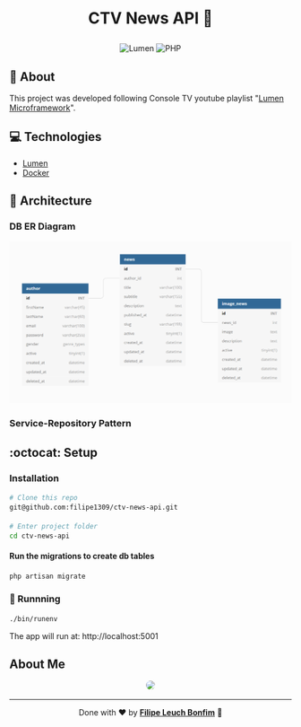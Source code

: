 # <p align="center">CTV News API :newspaper:</p>

<p align="center">
<img src="https://img.shields.io/badge/lumen-8.0-orange" alt="Lumen"/>
<img src="https://img.shields.io/badge/php-8.0-green" alt="PHP"/>
</p>

## 💬 About

This project was developed following Console TV youtube playlist "[Lumen Microframework](https://www.youtube.com/playlist?list=PLTZ2g-iFpCUuNWZ7wtDoxbKpSAChDyS0o)".

## :computer: Technologies

-   [Lumen](https://lumen.laravel.com/)
-   [Docker](https://www.docker.com/)

## 🧰 Architecture

### DB ER Diagram

![alt](public/db-er-diagram.png)

### Service-Repository Pattern

## :octocat: Setup

### Installation

```sh
# Clone this repo
git@github.com:filipe1309/ctv-news-api.git

# Enter project folder
cd ctv-news-api
```

#### Run the migrations to create db tables

```sh
php artisan migrate
```

### 🏃 Runnning

```sh
./bin/runenv
```

The app will run at: http://localhost:5001

## About Me

<p align="center">
    <a style="font-weight: bold" href="https://www.linkedin.com/in/filipe1309/">
    <img style="border-radius:50%" width="100px; "src="https://avatars.githubusercontent.com/u/2081014?s=60&v=4"/>
    </a>
</p>

---

<p align="center">
Done with ♥ by <a style="font-weight: bold" href="https://www.linkedin.com/in/filipe1309/">Filipe Leuch Bonfim</a> 🖖

</p>
